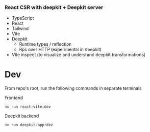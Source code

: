 ### React CSR with deepkit + Deepkit server

- TypeScript
- React
- Tailwind
- Vite
- Deepkit 
  - Runtime types / reflection
  - Rpc over HTTP (experimental in deepkit)
- Vite inspect (to visualize and understand deepkit transformations)

# Dev
From repo's root, run the following commands in separate terminals

Frontend
```shell
nx run react-vite:dev
```

Deepkit backend
```shell
nx run deepkit-app:dev
```

